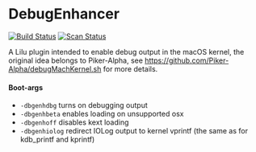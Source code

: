 DebugEnhancer
=============

[![Build Status](https://github.com/acidanthera/DebugEnhancer/workflows/CI/badge.svg?branch=master)](https://github.com/acidanthera/DebugEnhancer/actions) [![Scan Status](https://scan.coverity.com/projects/22205/badge.svg?flat=1)](https://scan.coverity.com/projects/22205)

A Lilu plugin intended to enable debug output in the macOS kernel,
the original idea belongs to Piker-Alpha, see https://github.com/Piker-Alpha/debugMachKernel.sh for more details.

#### Boot-args
- `-dbgenhdbg`   turns on debugging output
- `-dbgenhbeta`  enables loading on unsupported osx
- `-dbgenhoff`   disables kext loading
- `-dbgenhiolog` redirect IOLog output to kernel vprintf (the same as for kdb_printf and kprintf)
